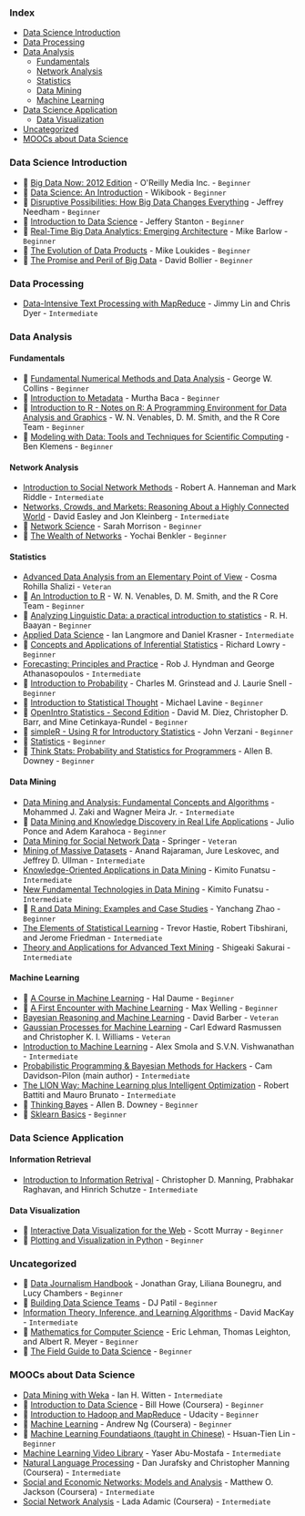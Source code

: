 ### Index
* [Data Science Introduction](#data-science-introduction)
* [Data Processing](#data-processing)
* [Data Analysis](#data-analysis)
	* [Fundamentals](#fundamentals)
	* [Network Analysis](#network-analysis)
	* [Statistics](#statistics)
	* [Data Mining](#data-mining)
	* [Machine Learning](#machine-learning)
* [Data Science Application](#data-science-application)
	* [Data Visualization](#data-visualization)
* [Uncategorized](#uncategorized)
* [MOOCs about Data Science](#moocs-about-data-science)	

### Data Science Introduction
* :closed_book: [Big Data Now: 2012 Edition](http://www.amazon.com/Big-Data-Now-2012-Edition-ebook/dp/B0097E4EBQ) - O'Reilly Media Inc. - `Beginner`
* :closed_book: [Data Science: An Introduction](http://en.wikibooks.org/wiki/Data_Science:_An_Introduction) - Wikibook - `Beginner`
* :closed_book: [Disruptive Possibilities: How Big Data Changes Everything](http://www.amazon.com/Disruptive-Possibilities-Data-Changes-Everything-ebook/dp/B00CLH387W) - Jeffrey Needham - `Beginner`
* :closed_book: [Introduction to Data Science](http://jsresearch.net/) - Jeffery Stanton - `Beginner`
* :closed_book: [Real-Time Big Data Analytics: Emerging Architecture](http://www.amazon.com/Real-Time-Big-Data-Analytics-Architecture-ebook/dp/B00DO33RSW) - Mike Barlow - `Beginner`
* :closed_book: [The Evolution of Data Products](http://www.amazon.com/The-Evolution-Data-Products-ebook/dp/B005QEKQUY/ref=sr_1_63?s=digital-text&ie=UTF8&qid=1351898530&sr=1-63) - Mike Loukides - `Beginner`
* :closed_book: [The Promise and Peril of Big Data](http://www.aspeninstitute.org/sites/default/files/content/docs/pubs/The_Promise_and_Peril_of_Big_Data.pdf) - David Bollier - `Beginner`

### Data Processing
* [Data-Intensive Text Processing with MapReduce](http://lintool.github.io/MapReduceAlgorithms/MapReduce-book-final.pdf) - Jimmy Lin and Chris Dyer - `Intermediate`


### Data Analysis

#### Fundamentals
* :closed_book: [Fundamental Numerical Methods and Data Analysis](http://ads.harvard.edu/books/1990fnmd.book/) - George W. Collins - `Beginner`
* :closed_book: [Introduction to Metadata](http://www.getty.edu/research/publications/electronic_publications/intrometadata/index.html) - Murtha Baca - `Beginner`
* :closed_book: [Introduction to R - Notes on R: A Programming Environment for Data Analysis and Graphics](http://cran.r-project.org/doc/manuals/R-intro.pdf) - W. N. Venables, D. M. Smith, and the R Core Team - `Beginner`
* :closed_book: [Modeling with Data: Tools and Techniques for Scientific Computing](http://modelingwithdata.org/about_the_book.html) - Ben Klemens - `Beginner`

#### Network Analysis
* [Introduction to Social Network Methods](http://faculty.ucr.edu/~hanneman/nettext/) - Robert A. Hanneman and Mark Riddle - `Intermediate`
* [Networks, Crowds, and Markets: Reasoning About a Highly Connected World](http://www.cs.cornell.edu/home/kleinber/networks-book/) - David Easley and Jon Kleinberg - `Intermediate`
* :closed_book: [Network Science](http://barabasilab.neu.edu/networksciencebook/downlPDF.html) - Sarah Morrison - `Beginner`
* :closed_book: [The Wealth of Networks](http://www.benkler.org/Benkler_Wealth_Of_Networks.pdf) - Yochai Benkler - `Beginner`

#### Statistics
* [Advanced Data Analysis from an Elementary Point of View](http://www.stat.cmu.edu/~cshalizi/ADAfaEPoV/ADAfaEPoV.pdf) - Cosma Rohilla Shalizi - `Veteran`
* :closed_book: [An Introduction to R](http://cran.r-project.org/doc/manuals/R-intro.pdf) - W. N. Venables, D. M. Smith, and the R Core Team - `Beginner`
* :closed_book: [Analyzing Linguistic Data: a practical introduction to statistics](http://www.ualberta.ca/~baayen/publications/baayenCUPstats.pdf) - R. H. Baayan - `Beginner`
* [Applied Data Science](http://columbia-applied-data-science.github.io/appdatasci.pdf) - Ian Langmore and Daniel Krasner - `Intermediate`
* :closed_book: [Concepts and Applications of Inferential Statistics](http://vassarstats.net/textbook/) - Richard Lowry - `Beginner`
* [Forecasting: Principles and Practice](https://www.otexts.org/fpp/) - Rob J. Hyndman and George Athanasopoulos - `Intermediate`
* :closed_book: [Introduction to Probability](http://www.math.umass.edu/~lavine/Book/book.html) - Charles M. Grinstead and J. Laurie Snell - `Beginner`
* :closed_book: [Introduction to Statistical Thought](http://www.math.umass.edu/~lavine/Book/book.pdf) - Michael Lavine - `Beginner`
* :closed_book: [OpenIntro Statistics - Second Edition](http://www.openintro.org/stat/textbook.php) - David M. Diez, Christopher D. Barr, and Mine Cetinkaya-Rundel - `Beginner`
* :closed_book: [simpleR - Using R for Introductory Statistics](http://cran.r-project.org/doc/contrib/Verzani-SimpleR.pdf) - John Verzani - `Beginner`
* :closed_book: [Statistics](http://upload.wikimedia.org/wikipedia/commons/8/82/Statistics.pdf) - `Beginner`
* :closed_book: [Think Stats: Probability and Statistics for Programmers](http://www.greenteapress.com/thinkstats/thinkstats.pdf) - Allen B. Downey - `Beginner`

#### Data Mining
* [Data Mining and Analysis: Fundamental Concepts and Algorithms](http://www2.dcc.ufmg.br/livros/miningalgorithms/files/pdf/dmafca.pdf) - Mohammed J. Zaki and Wagner Meira Jr. - `Intermediate`
* :closed_book: [Data Mining and Knowledge Discovery in Real Life Applications](http://www.intechopen.com/books/data_mining_and_knowledge_discovery_in_real_life_applications) - Julio Ponce and Adem Karahoca - `Beginner`
* [Data Mining for Social Network Data](http://link.springer.com/book/10.1007%2F978-1-4419-6287-4) - Springer - `Veteran`
* [Mining of Massive Datasets](http://infolab.stanford.edu/~ullman/mmds/book.pdf) - Anand Rajaraman, Jure Leskovec, and Jeffrey D. Ullman - `Intermediate`
* [Knowledge-Oriented Applications in Data Mining](http://www.intechopen.com/books/knowledge-oriented-applications-in-data-mininge) - Kimito Funatsu - `Intermediate`
* [New Fundamental Technologies in Data Mining](http://www.intechopen.com/books/new-fundamental-technologies-in-data-mining) - Kimito Funatsu - `Intermediate`
* :closed_book: [R and Data Mining: Examples and Case Studies](http://cran.r-project.org/doc/contrib/Zhao_R_and_data_mining.pdf) - Yanchang Zhao - `Beginner`
* [The Elements of Statistical Learning](http://statweb.stanford.edu/~tibs/ElemStatLearn/) - Trevor Hastie, Robert Tibshirani, and Jerome Friedman - `Intermediate`
* [Theory and Applications for Advanced Text Mining](http://www.intechopen.com/books/theory-and-applications-for-advanced-text-mining) - Shigeaki Sakurai - `Intermediate`


#### Machine Learning
* :closed_book: [A Course in Machine Learning](http://ciml.info/) - Hal Daume - `Beginner`
* :closed_book: [A First Encounter with Machine Learning](https://www.ics.uci.edu/~welling/teaching/273ASpring10/IntroMLBook.pdf) - Max Welling - `Beginner`
* [Bayesian Reasoning and Machine Learning](http://web4.cs.ucl.ac.uk/staff/D.Barber/textbook/031013.pdf) - David Barber - `Veteran`
* [Gaussian Processes for Machine Learning](http://www.gaussianprocess.org/gpml/chapters/) - Carl Edward Rasmussen and Christopher K. I. Williams - `Veteran`
* [Introduction to Machine Learning](http://alex.smola.org/drafts/thebook.pdf) - Alex Smola and S.V.N. Vishwanathan - `Intermediate`
* [Probabilistic Programming & Bayesian Methods for Hackers](http://camdavidsonpilon.github.io/Probabilistic-Programming-and-Bayesian-Methods-for-Hackers/) - Cam Davidson-Pilon (main author) - `Intermediate`
* [The LION Way: Machine Learning plus Intelligent Optimization](http://www.lionsolver.com/LIONbook/) - Robert Battiti and Mauro Brunato - `Intermediate`
* :closed_book: [Thinking Bayes](http://www.greenteapress.com/thinkbayes/) - Allen B. Downey - `Beginner`
* :closed_book: [Sklearn Basics](http://nbviewer.ipython.org/github/jakevdp/sklearn_scipy2013/tree/master/notebooks/) - `Beginner`

### Data Science Application

#### Information Retrieval
* [Introduction to Information Retrival](http://nlp.stanford.edu/IR-book/) - Christopher D. Manning, Prabhakar Raghavan, and Hinrich Schutze - `Intermediate`

#### Data Visualization
* :closed_book: [Interactive Data Visualization for the Web](http://chimera.labs.oreilly.com/books/1230000000345/index.html) - Scott Murray - `Beginner`
* :closed_book: [Plotting and Visualization in Python](http://nbviewer.ipython.org/urls/gist.github.com/fonnesbeck/5850463/raw/a29d9ffb863bfab09ff6c1fc853e1d5bf69fe3e4/3.+Plotting+and+Visualization.ipynb) - `Beginner`


### Uncategorized
* :closed_book: [Data Journalism Handbook](http://datajournalismhandbook.org/1.0/en/) - Jonathan Gray, Liliana Bounegru, and Lucy Chambers - `Beginner`
* :closed_book: [Building Data Science Teams](http://assets.en.oreilly.com/1/eventseries/23/Building-Data-Science-Teams.pdf) - DJ Patil - `Beginner`
* [Information Theory, Inference, and Learning Algorithms](http://www.inference.phy.cam.ac.uk/itprnn/book.html) - David MacKay - `Intermediate`
* :closed_book: [Mathematics for Computer Science](http://ocw.mit.edu/courses/electrical-engineering-and-computer-science/6-042j-mathematics-for-computer-science-fall-2010/readings/MIT6_042JF10_notes.pdf) - Eric Lehman, Thomas Leighton, and Albert R. Meyer - `Beginner`
* :closed_book: [The Field Guide to Data Science](http://www.boozallen.com/media/file/The-Field-Guide-to-Data-Science.pdf) - `Beginner`


### MOOCs about Data Science
* [Data Mining with Weka](http://www.cs.waikato.ac.nz/ml/weka/mooc/dataminingwithweka/) - Ian H. Witten - `Intermediate`
* :closed_book: [Introduction to Data Science](https://class.coursera.org/datasci-001/class) - Bill Howe (Coursera) - `Beginner`
* :closed_book: [Introduction to Hadoop and MapReduce](https://www.udacity.com/course/ud617) - Udacity - `Beginner`
* :closed_book: [Machine Learning](https://class.coursera.org/ml-003/class) - Andrew Ng (Coursera) - `Beginner`
* :closed_book: [Machine Learning Foundatiaons (taught in Chinese)](https://class.coursera.org/ntumlone-001) - Hsuan-Tien Lin - `Beginner`
* [Machine Learning Video Library](http://work.caltech.edu/library/#!?goback=.gde_35222_member_5810981726511443971) - Yaser Abu-Mostafa - `Intermediate`
* [Natural Language Processing](https://class.coursera.org/nlp/lecture/preview) - Dan Jurafsky and Christopher Manning (Coursera) - `Intermediate`
* [Social and Economic Networks: Models and Analysis](https://class.coursera.org/networksonline-001/class) - Matthew O. Jackson (Coursera) - `Intermediate`
* [Social Network Analysis](https://class.coursera.org/sna-003/class) - Lada Adamic (Coursera) - `Intermediate`
